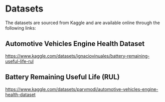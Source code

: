 # Datasets

The datasets are sourced from Kaggle and are available online through the following links:

## Automotive Vehicles Engine Health Dataset
https://www.kaggle.com/datasets/ignaciovinuales/battery-remaining-useful-life-rul

## Battery Remaining Useful Life (RUL)
https://www.kaggle.com/datasets/parvmodi/automotive-vehicles-engine-health-dataset